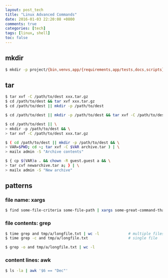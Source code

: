 ```yaml
---
layout: post_tech
title: "Linux Advanced Commands"
date: 2016-01-03 22:20:08 +0800
comments: true
categories: [tech]
tags: [linux, shell]
toc: false
---
```


## mkdir

```bash
$ mkdir -p project/{bin,venvs,app/{requirements,app/tests,docs,scripts}}
```

## tar

```bash
$ tar xvf -C /path/to/dest xxx.tar.gz
$ cd /path/to/dest && tar xvf xxx.tar.gz
$ cd /path/to/dest || mkdir -p /path/to/dest

$ cd /path/to/dest || mkdir -p /path/to/dest && tar xvf -C /path/to/dest xxx.tar.gz

$ cd /path/to/dest || \
> mkdir -p /path/to/dest && \
> tar xvf -C /path/to/dest xxx.tar.gz

$ ( cd /path/to/dest || mkdir -p /path/to/dest && \
> VAR=$PWD; cd ~; tar xvf -C $VAR archive.tar ) | \
> mailx admin -S "Archive contents"

$ { cp $(VAR)a . && chown -R guest.guest a && \
> tar cvf newarchive.tar a; } | \
> mailx admin -S "New archive"
```

## patterns

### file name: xargs

```bash
$ find some-file-criteria some-file-path | xargs some-great-command-that-needs-filename-arguements
```

### file contents: grep

```bash
$ time grep and tmp/a/longfile.txt | wc -l             # multiple files
$ time grep -c and tmp/a/longfile.txt                  # single file

$ grep -o and tmp/a/longfile.txt | wc -l
```

### content lines: awk

```bash
$ ls -la | awk '$6 == "Dec"'
```
